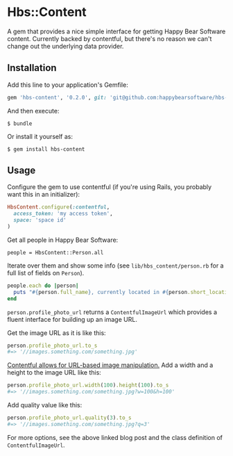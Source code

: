 # Hbs::Content

A gem that provides a nice simple interface for getting Happy Bear Software
content. Currently backed by contentful, but there's no reason we can't change
out the underlying data provider.

## Installation

Add this line to your application's Gemfile:

```ruby
gem 'hbs-content', '0.2.0', git: 'git@github.com:happybearsoftware/hbs-content.git'
```

And then execute:

    $ bundle

Or install it yourself as:

    $ gem install hbs-content

## Usage

Configure the gem to use contentful (if you're using
Rails, you probably want this in an initializer):

```ruby
HbsContent.configure(:contentful, 
  access_token: 'my access token',
  space: 'space id'
)

```

Get all people in Happy Bear Software:

```
people = HbsContent::Person.all
```

Iterate over them and show some info (see `lib/hbs_content/person.rb` for a
full list of fields on `Person`).

```ruby
people.each do |person|
  puts "#{person.full_name}, currently located in #{person.short_location}"
end

```

`person.profile_photo_url` returns a `ContentfulImageUrl` which provides a fluent interface for building up an image URL.

Get the image URL as it is like this:

```ruby
person.profile_photo_url.to_s
#=> '//images.something.com/something.jpg'

```

[Contentful allows for URL-based image manipulation.](https://www.contentful.com/blog/2014/08/14/do-more-with-images-on-contentful-platform/) Add a width and a height to the image URL like this:

```ruby
person.profile_photo_url.width(100).height(100).to_s
#=> '//images.something.com/something.jpg?w=100&h=100'

```

Add quality value like this:

```ruby
person.profile_photo_url.quality(3).to_s
#=> '//images.something.com/something.jpg?q=3'
```

For more options, see the above linked blog post and the class definition of `ContentfulImageUrl`.



